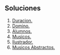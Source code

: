 ## Soluciones

1. [Duracion.](https://github.com/FelixELM/EjerciciosOPP/blob/master/LeonMolinaFelixEnrique/Duracion/Program.cs)
2. [Domino.](https://github.com/FelixELM/EjerciciosOPP/blob/master/LeonMolinaFelixEnrique/Domino/Program.cs)
3. [Alumnos.](https://github.com/FelixELM/EjerciciosOPP/tree/master/LeonMolinaFelixEnrique/Alumnos/Program.cs)
4. [Musicos.](https://github.com/FelixELM/EjerciciosOPP/blob/master/LeonMolinaFelixEnrique/Musicos/Program.cs)
5. [Ilustrador.]()
6. [Musicos Abstractos.]()
